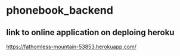 # phonebook_backend

## link to online application on deploing heroku
https://fathomless-mountain-53853.herokuapp.com/